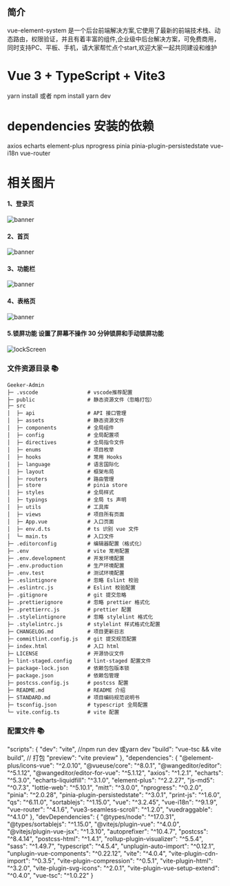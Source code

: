 ## 简介

vue-element-system 是一个后台前端解决方案,它使用了最新的前端技术栈、动态路由，权限验证，并且有着丰富的组件,企业级中后台解决方案，可免费商用，同时支持PC、平板、手机，请大家帮忙点个start,欢迎大家一起共同建设和维护

# Vue 3 + TypeScript + Vite3

yarn install 或者 npm install
yarn dev

# dependencies 安装的依赖  

axios  echarts  element-plus nprogress  pinia  pinia-plugin-persistedstate  vue-i18n  vue-router

# 相关图片

#### 1、登录页

![banner](https://i.postimg.cc/k4RQQFg4/1673491247305.png)

#### 2、首页

![banner](https://i.postimg.cc/jS8VmxLZ/1673790842186.png)

#### 3、功能栏

![banner](https://i.postimg.cc/FFdvSfbB/1673491327383.png)

#### 4、表格页

![banner](https://i.postimg.cc/MKSLGX9R/1673491365805.png)

#### 5.锁屏功能 设置了屏幕不操作 30 分钟锁屏和手动锁屏功能

![lockScreen](https://i.postimg.cc/28BqJyps/image.png)

### 文件资源目录 📚

```text
Geeker-Admin
├─ .vscode                # vscode推荐配置
├─ public                 # 静态资源文件（忽略打包）
├─ src
│  ├─ api                 # API 接口管理
│  ├─ assets              # 静态资源文件
│  ├─ components          # 全局组件
│  ├─ config              # 全局配置项
│  ├─ directives          # 全局指令文件
│  ├─ enums               # 项目枚举
│  ├─ hooks               # 常用 Hooks
│  ├─ language            # 语言国际化
│  ├─ layout              # 框架布局
│  ├─ routers             # 路由管理
│  ├─ store               # pinia store
│  ├─ styles              # 全局样式
│  ├─ typings             # 全局 ts 声明
│  ├─ utils               # 工具库
│  ├─ views               # 项目所有页面
│  ├─ App.vue             # 入口页面
│  ├─ env.d.ts            # ts 识别 vue 文件
│  └─ main.ts             # 入口文件
├─ .editorconfig          # 编辑器配置（格式化）
├─ .env                   # vite 常用配置
├─ .env.development       # 开发环境配置
├─ .env.production        # 生产环境配置
├─ .env.test              # 测试环境配置
├─ .eslintignore          # 忽略 Eslint 校验
├─ .eslintrc.js           # Eslint 校验配置
├─ .gitignore             # git 提交忽略
├─ .prettierignore        # 忽略 prettier 格式化
├─ .prettierrc.js         # prettier 配置
├─ .stylelintignore       # 忽略 stylelint 格式化
├─ .stylelintrc.js        # stylelint 样式格式化配置
├─ CHANGELOG.md           # 项目更新日志
├─ commitlint.config.js   # git 提交规范配置
├─ index.html             # 入口 html
├─ LICENSE                # 开源协议文件
├─ lint-staged.config     # lint-staged 配置文件
├─ package-lock.json      # 依赖包包版本锁
├─ package.json           # 依赖包管理
├─ postcss.config.js      # postcss 配置
├─ README.md              # README 介绍
├─ STANDARD.md            # 项目编码规范说明书
├─ tsconfig.json          # typescript 全局配置
└─ vite.config.ts         # vite 配置
```

### 配置文件 📚

 "scripts": {
    "dev": "vite",   //npm run dev  或yarn dev
    "build": "vue-tsc && vite build", // 打包
    "preview": "vite preview"
  },
  "dependencies": {
    "@element-plus/icons-vue": "^2.0.10",
    "@vueuse/core": "^8.0.1",
    "@wangeditor/editor": "^5.1.12",
    "@wangeditor/editor-for-vue": "^5.1.12",
    "axios": "^1.2.1",
    "echarts": "^5.3.0",
    "echarts-liquidfill": "^3.1.0",
    "element-plus": "^2.2.27",
    "js-md5": "^0.7.3",
    "lottie-web": "^5.10.1",
    "mitt": "^3.0.0",
    "nprogress": "^0.2.0",
    "pinia": "^2.0.28",
    "pinia-plugin-persistedstate": "^3.0.1",
    "print-js": "^1.6.0",
    "qs": "^6.11.0",
    "sortablejs": "^1.15.0",
    "vue": "^3.2.45",
    "vue-i18n": "^9.1.9",
    "vue-router": "^4.1.6",
    "vue3-seamless-scroll": "^1.2.0",
    "vuedraggable": "^4.1.0"
  },
  "devDependencies": {
    "@types/node": "^17.0.31",
    "@types/sortablejs": "^1.15.0",
    "@vitejs/plugin-vue": "^4.0.0",
    "@vitejs/plugin-vue-jsx": "^1.3.10",
    "autoprefixer": "^10.4.7",
    "postcss": "^8.4.14",
    "postcss-html": "^1.4.1",
    "rollup-plugin-visualizer": "^5.5.4",
    "sass": "^1.49.7",
    "typescript": "^4.5.4",
    "unplugin-auto-import": "^0.12.1",
    "unplugin-vue-components": "^0.22.12",
    "vite": "^4.0.4",
    "vite-plugin-cdn-import": "^0.3.5",
    "vite-plugin-compression": "^0.5.1",
    "vite-plugin-html": "^3.2.0",
    "vite-plugin-svg-icons": "^2.0.1",
    "vite-plugin-vue-setup-extend": "^0.4.0",
    "vue-tsc": "^1.0.22"
  }
